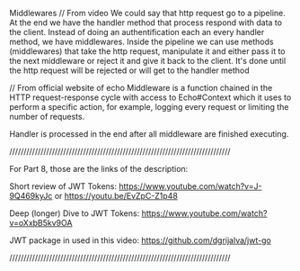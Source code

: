 Middlewares
// From video
We could say that http request go to a pipeline. At the end we have the handler method that process respond with data to the client.
Instead of doing an authentification each an every handler method, we have middlewares.
Inside the pipeline we can use methods (middlewares) that take the http request, manipulate it and 
either pass it to the next middleware or reject it and give it back to the client. It's done until the http
request will be rejected or will get to the handler method

// From official website of echo
Middleware is a function chained in the HTTP request-response cycle with access to Echo#Context which it uses to perform a specific action, 
for example, logging every request or limiting the number of requests.

Handler is processed in the end after all middleware are finished executing.



//////////////////////////////////////////////////////////////////////////////

For Part 8, those are the links of the description:

Short review of JWT Tokens:
https://www.youtube.com/watch?v=J-9Q469kyJc
or
https://youtu.be/EvZpC-Z1p48

Deep (longer) Dive to JWT Tokens:
https://www.youtube.com/watch?v=oXxbB5kv9OA

JWT package in used in this video:
https://github.com/dgrijalva/jwt-go

//////////////////////////////////////////////////////////////////////////////